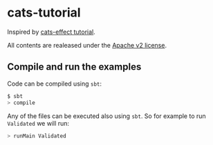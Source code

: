 cats-tutorial
====================


Inspired by [cats-effect
tutorial](https://github.com/lrodero/cats-effect-tutorial).

All contents are realeased under the [Apache v2
license](https://www.apache.org/licenses/LICENSE-2.0).


Compile and run the examples
----------------------------
Code can be compiled using `sbt`:
```bash
$ sbt
> compile
```

Any of the files can be executed also using `sbt`. So for example to run
`Validated` we will run:
```bash
> runMain Validated
```
